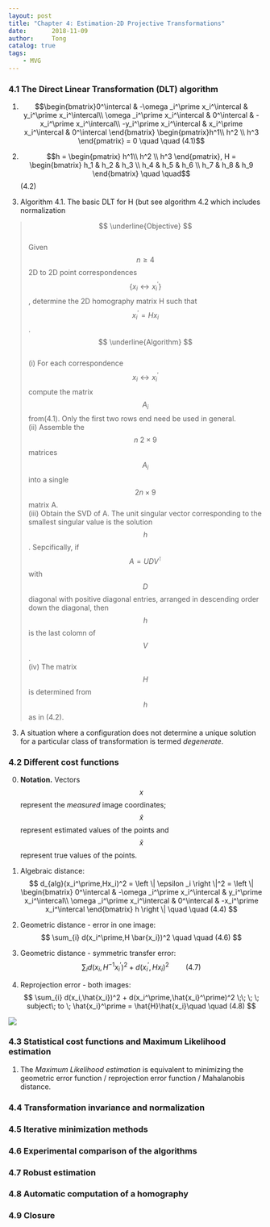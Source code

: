 ```yaml
---
layout: post
title: "Chapter 4: Estimation-2D Projective Transformations"
date:       2018-11-09
author:     Tong
catalog: true
tags:
    - MVG
---
```


### 4.1 The Direct Linear Transformation (DLT) algorithm

1. $$\begin{bmatrix}0^\intercal & -\omega _i^\prime x_i^\intercal & y_i^\prime x_i^\intercal\\ \omega _i^\prime x_i^\intercal & 0^\intercal & -x_i^\prime x_i^\intercal\\ -y_i^\prime x_i^\intercal & x_i^\prime x_i^\intercal & 0^\intercal \end{bmatrix} \begin{pmatrix}h^1\\ h^2 \\ h^3 \end{pmatrix} = 0    \quad \quad (4.1)$$

2. $$h = \begin{pmatrix} h^1\\ h^2 \\ h^3 \end{pmatrix}, H = \begin{bmatrix} h_1 & h_2 & h_3 \\ h_4 & h_5 & h_6 \\ h_7 & h_8 & h_9 \end{bmatrix}    \quad \quad$$ (4.2)

3. Algorithm 4.1. The basic DLT for H (but see algorithm 4.2 which includes normalization <br>
> $$ \underline{Objective} $$ <br>
> Given $$n \geq 4$$ 2D to 2D point correspondences $$\left \{ x_i \leftrightarrow x_i^\prime \right \}$$, determine the 2D homography matrix H such that $$x_i^\prime = Hx_i$$.<br>
> $$ \underline{Algorithm} $$ <br>
> (i) For each correspondence $$ x_i \leftrightarrow x_i^\prime $$ compute the matrix $$A_i$$ from(4.1). Only the first two rows end need be used in general.   <br>
> (ii) Assemble the $$n \: 2 \times 9$$ matrices $$A_i$$ into a single $$2n \times 9$$ matrix A.<br>
> (iii) Obtain the SVD of A. The unit singular vector corresponding to the smallest singular value is the solution $$h$$. Sepcifically, if $$A = UDV^\intercal$$ with $$D$$ diagonal with positive diagonal entries, arranged in descending order down the diagonal, then $$h$$ is the last colomn of $$V$$.<br>
> (iv) The matrix $$H$$ is determined from $$h$$ as in (4.2).

3. A situation where a configuration does not determine a unique solution for a particular class of transformation is termed _degenerate_.


### 4.2 Different cost functions

0. __Notation.__ Vectors $$x$$ represent the _measured_ image coordinates; $$\hat{x}$$ represent estimated values of the points and $$\bar{x}$$ represent true values of the points.

1. Algebraic distance: 
$$
d_{alg}(x_i^\prime,Hx_i)^2 = \left \| \epsilon _i \right \|^2 = \left \| \begin{bmatrix}
0^\intercal & -\omega _i^\prime x_i^\intercal & y_i^\prime x_i^\intercal\\ \omega _i^\prime x_i^\intercal & 0^\intercal & -x_i^\prime x_i^\intercal
\end{bmatrix} h \right \|    \quad \quad (4.4)
$$

2. Geometric distance - error in one image:
$$
\sum_{i} d(x_i^\prime,H \bar{x_i})^2     \quad \quad (4.6)
$$

3. Geometric distance - symmetric transfer error:  
$$
\sum_{i} d(x_i,H^{-1} x_i^\prime)^2 + d(x_i^\prime,H x_i)^2    \quad \quad (4.7)
$$

4. Reprojection error - both images:
$$
\sum_{i} d(x_i,\hat{x_i})^2 + d(x_i^\prime,\hat{x_i}^\prime)^2 \;\; \; \;   subject\;  to \;  \hat{x_i}^\prime = \hat{H}\hat{x_i}\quad \quad (4.8)
$$

![](http://www.robots.ox.ac.uk/~vgg/hzbook/hzbook2/WebPage/pngfiles/estimationfigs-error.png)

### 4.3 Statistical cost functions and Maximum Likelihood estimation

1. The _Maximum Likelihood estimation_ is equivalent to minimizing the geometric error function / reprojection error function / Mahalanobis distance.

### 4.4 Transformation invariance and normalization

### 4.5 Iterative minimization methods

### 4.6 Experimental comparison of the algorithms

### 4.7 Robust estimation 

### 4.8 Automatic computation of a homography

 
### 4.9 Closure


































